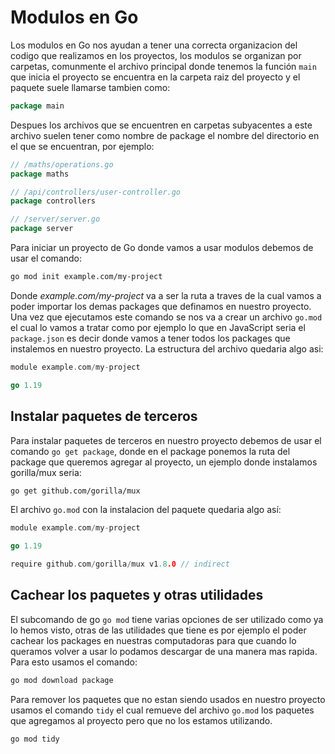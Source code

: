 # Modulos en Go

Los modulos en Go nos ayudan a tener una correcta organizacion del codigo que realizamos en los proyectos, los modulos se organizan por carpetas, comunmente el archivo principal donde tenemos la función `main` que inicia el proyecto se encuentra en la carpeta raiz del proyecto y el paquete suele llamarse tambien como:

```go
package main
```

Despues los archivos que se encuentren en carpetas subyacentes a este archivo suelen tener como nombre de package el nombre del directorio en el que se encuentran, por ejemplo: 

```go
// /maths/operations.go
package maths
```

```go
// /api/controllers/user-controller.go
package controllers
```

```go
// /server/server.go
package server
```

Para iniciar un proyecto de Go donde vamos a usar modulos debemos de usar el comando:

```bash
go mod init example.com/my-project
```

Donde *example.com/my-project* va a ser la ruta a traves de la cual vamos a poder importar los demas packages que definamos en nuestro proyecto. Una vez que ejecutamos este comando se nos va a crear un archivo `go.mod` el cual lo vamos a tratar como por ejemplo lo que en JavaScript seria el `package.json` es decir donde vamos a tener todos los packages que instalemos en nuestro proyecto.
La estructura del archivo quedaria algo asi:

```go
module example.com/my-project

go 1.19
```

## Instalar paquetes de terceros

Para instalar paquetes de terceros en nuestro proyecto debemos de usar el comando `go get package`, donde en el package ponemos la ruta del package que queremos agregar al proyecto, un ejemplo donde instalamos gorilla/mux seria:

```bash
go get github.com/gorilla/mux
```

El archivo `go.mod` con la instalacion del paquete quedaria algo así:

```go
module example.com/my-project

go 1.19

require github.com/gorilla/mux v1.8.0 // indirect
```

## Cachear los paquetes y otras utilidades

El subcomando de go `go mod` tiene varias opciones de ser utilizado como ya lo hemos visto, otras de las utilidades que tiene es por ejemplo el poder cachear los packages en nuestras computadoras para que cuando lo queramos volver a usar lo podamos descargar de una manera mas rapida. Para esto usamos el comando:

```bash
go mod download package
```

Para remover los paquetes que no estan siendo usados en nuestro proyecto usamos el comando `tidy` el cual remueve del archivo `go.mod` los paquetes que agregamos al proyecto pero que no los estamos utilizando.

```bash
go mod tidy
```
